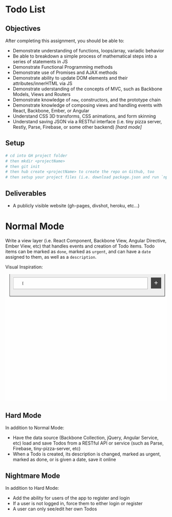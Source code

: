 # Todo List

## Objectives

After completing this assignment, you should be able to:

* Demonstrate understanding of functions, loops/array, variadic behavior
* Be able to breakdown a simple process of mathematical steps into a series of statements in JS
* Demonstrate Functional Programming methods
* Demonstrate use of Promises and AJAX methods
* Demonstrate ability to update DOM elements and their attributes/innerHTML via JS
* Demonstrate uderstanding of the concepts of MVC, such as Backbone Models, Views and Routers
* Demonstrate knowledge of `new`, constructors, and the prototype chain
* Demonstrate knowledge of composing views and handling events with React, Backbone, Ember, or Angular
* Understand CSS 3D transforms, CSS animations, and form skinning
* Understand saving JSON via a RESTful interface (i.e. tiny pizza server, Restly, Parse, Firebase, or some other backend) _[hard mode]_

## Setup

```sh
# cd into GH project folder
# then mkdir <projectName>
# then git init
# then hub create <projectName> to create the repo on Github, too
# then setup your project files (i.e. download package.json and run `npm install`)
```

## Deliverables

* A publicly visible website (gh-pages, divshot, heroku, etc...)

# Normal Mode

Write a view layer (i.e. React Component, Backbone View, Angular Directive, Ember View, etc) that handles events and creation of Todo items. Todo items can be marked as `done`, marked as `urgent`, and can have a `date` assigned to them, as well as a `description`.

Visual Inspiration:

![](./1.gif)

## Hard Mode

In addition to Normal Mode:

- Have the data source (Backbone Collection, jQuery, Angular Service, etc) load and save Todos from a RESTful API or service (such as Parse, Firebase, tiny-pizza-server, etc)
- When a Todo is created, its description is changed, marked as urgent, marked as done, or is given a date, save it online

## Nightmare Mode

In addition to Hard Mode:

- Add the ability for users of the app to register and login
- If a user is not logged in, force them to either login or register
- A user can only see/edit her own Todos
